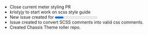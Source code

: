 * Close current meter styling PR
* kristyjy to start work on scss style guide
* New issue created for <progress>, <meter>, and div based fallback. geekman-rohit to work on this.
* Issue created to convert SCSS comments into valid css comments.
* Created Chassis Theme roller repo.
